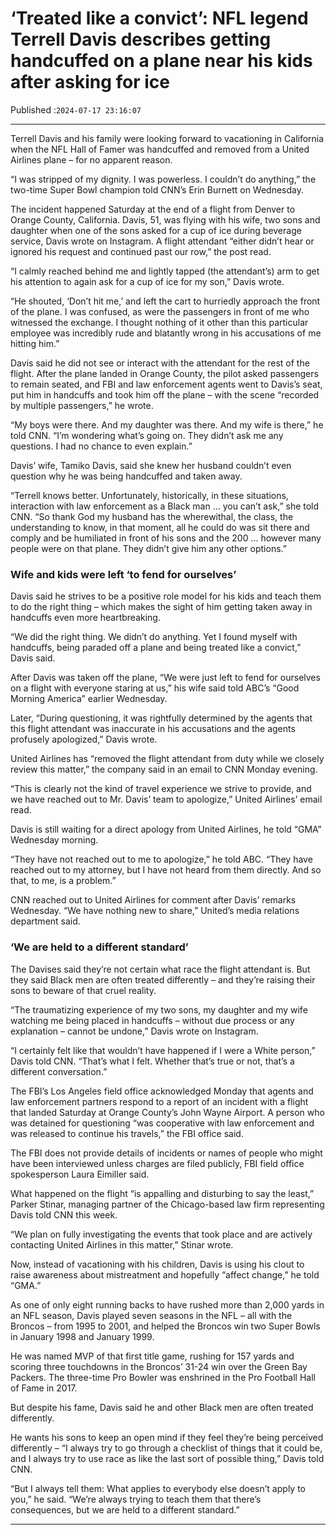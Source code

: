 # ‘Treated like a convict’: NFL legend Terrell Davis describes getting handcuffed on a plane near his kids after asking for ice

Published :`2024-07-17 23:16:07`

---

Terrell Davis and his family were looking forward to vacationing in California when the NFL Hall of Famer was handcuffed and removed from a United Airlines plane – for no apparent reason.

“I was stripped of my dignity. I was powerless. I couldn’t do anything,” the two-time Super Bowl champion told CNN’s Erin Burnett on Wednesday.

The incident happened Saturday at the end of a flight from Denver to Orange County, California. Davis, 51, was flying with his wife, two sons and daughter when one of the sons asked for a cup of ice during beverage service, Davis wrote on Instagram. A flight attendant “either didn’t hear or ignored his request and continued past our row,” the post read.

“I calmly reached behind me and lightly tapped (the attendant’s) arm to get his attention to again ask for a cup of ice for my son,” Davis wrote.

“He shouted, ‘Don’t hit me,’ and left the cart to hurriedly approach the front of the plane. I was confused, as were the passengers in front of me who witnessed the exchange. I thought nothing of it other than this particular employee was incredibly rude and blatantly wrong in his accusations of me hitting him.”

Davis said he did not see or interact with the attendant for the rest of the flight. After the plane landed in Orange County, the pilot asked passengers to remain seated, and FBI and law enforcement agents went to Davis’s seat, put him in handcuffs and took him off the plane – with the scene “recorded by multiple passengers,” he wrote.

“My boys were there. And my daughter was there. And my wife is there,” he told CNN. “I’m wondering what’s going on. They didn’t ask me any questions. I had no chance to even explain.”

Davis’ wife, Tamiko Davis, said she knew her husband couldn’t even question why he was being handcuffed and taken away.

“Terrell knows better. Unfortunately, historically, in these situations, interaction with law enforcement as a Black man … you can’t ask,” she told CNN. “So thank God my husband has the wherewithal, the class, the understanding to know, in that moment, all he could do was sit there and comply and be humiliated in front of his sons and the 200 … however many people were on that plane. They didn’t give him any other options.”

### Wife and kids were left ‘to fend for ourselves’

Davis said he strives to be a positive role model for his kids and teach them to do the right thing – which makes the sight of him getting taken away in handcuffs even more heartbreaking.

“We did the right thing. We didn’t do anything. Yet I found myself with handcuffs, being paraded off a plane and being treated like a convict,” Davis said.

After Davis was taken off the plane, “We were just left to fend for ourselves on a flight with everyone staring at us,” his wife said told ABC’s “Good Morning America” earlier Wednesday.

Later, “During questioning, it was rightfully determined by the agents that this flight attendant was inaccurate in his accusations and the agents profusely apologized,” Davis wrote.

United Airlines has “removed the flight attendant from duty while we closely review this matter,” the company said in an email to CNN Monday evening.

“This is clearly not the kind of travel experience we strive to provide, and we have reached out to Mr. Davis’ team to apologize,” United Airlines’ email read.

Davis is still waiting for a direct apology from United Airlines, he told “GMA” Wednesday morning.

“They have not reached out to me to apologize,” he told ABC. “They have reached out to my attorney, but I have not heard from them directly. And so that, to me, is a problem.”

CNN reached out to United Airlines for comment after Davis’ remarks Wednesday. “We have nothing new to share,” United’s media relations department said.

### ‘We are held to a different standard’

The Davises said they’re not certain what race the flight attendant is. But they said Black men are often treated differently – and they’re raising their sons to beware of that cruel reality.

“The traumatizing experience of my two sons, my daughter and my wife watching me being placed in handcuffs – without due process or any explanation – cannot be undone,” Davis wrote on Instagram.

“I certainly felt like that wouldn’t have happened if I were a White person,” Davis told CNN. “That’s what I felt. Whether that’s true or not, that’s a different conversation.”

The FBI’s Los Angeles field office acknowledged Monday that agents and law enforcement partners respond to a report of an incident with a flight that landed Saturday at Orange County’s John Wayne Airport. A person who was detained for questioning “was cooperative with law enforcement and was released to continue his travels,” the FBI office said.

The FBI does not provide details of incidents or names of people who might have been interviewed unless charges are filed publicly, FBI field office spokesperson Laura Eimiller said.

What happened on the flight “is appalling and disturbing to say the least,” Parker Stinar, managing partner of the Chicago-based law firm representing Davis told CNN this week.

“We plan on fully investigating the events that took place and are actively contacting United Airlines in this matter,” Stinar wrote.

Now, instead of vacationing with his children, Davis is using his clout to raise awareness about mistreatment and hopefully “affect change,” he told “GMA.”

As one of only eight running backs to have rushed more than 2,000 yards in an NFL season, Davis played seven seasons in the NFL – all with the Broncos – from 1995 to 2001, and helped the Broncos win two Super Bowls in January 1998 and January 1999.

He was named MVP of that first title game, rushing for 157 yards and scoring three touchdowns in the Broncos’ 31-24 win over the Green Bay Packers. The three-time Pro Bowler was enshrined in the Pro Football Hall of Fame in 2017.

But despite his fame, Davis said he and other Black men are often treated differently.

He wants his sons to keep an open mind if they feel they’re being perceived differently – “I always try to go through a checklist of things that it could be, and I always try to use race as like the last sort of possible thing,” Davis told CNN.

“But I always tell them: What applies to everybody else doesn’t apply to you,” he said. “We’re always trying to teach them that there’s consequences, but we are held to a different standard.”

---

